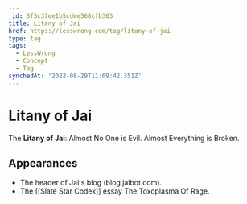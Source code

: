 ```yaml
---
_id: 5f5c37ee1b5cdee568cfb363
title: Litany of Jai
href: https://lesswrong.com/tag/litany-of-jai
type: tag
tags:
  - LessWrong
  - Concept
  - Tag
synchedAt: '2022-08-29T11:09:42.351Z'
---
```

# Litany of Jai

The **Litany of Jai**: Almost No One is Evil. Almost Everything is Broken.

## Appearances

*   The header of Jai's blog (blog.jaibot.com).
*   The [[Slate Star Codex]] essay The Toxoplasma Of Rage.